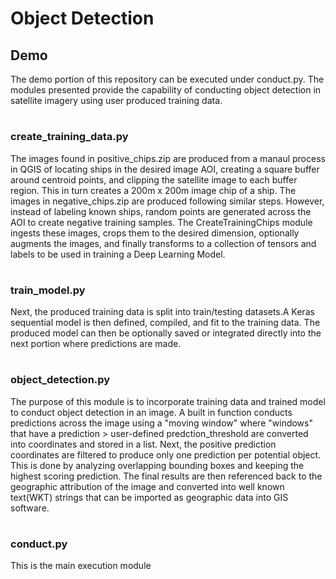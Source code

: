 # Object Detection

## Demo
The demo portion of this repository can be executed under conduct.py. The modules presented provide the capability of conducting object detection in satellite imagery using user produced training data.
#
### create_training_data.py
The images found in positive_chips.zip are produced from a manaul process in QGIS of locating ships in the desired image AOI, creating a square buffer around centroid points, and clipping the satellite image to each buffer region. This in turn creates a 200m x 200m image chip of a ship. The images in negative_chips.zip are produced following similar steps. However, instead of labeling known ships, random points are generated across the AOI to create negative training samples. The CreateTrainingChips module ingests these images, crops them to the desired dimension, optionally augments the images, and finally transforms to a collection of tensors and labels to be used in training a Deep Learning Model.
#
### train_model.py
Next, the produced training data is split into train/testing datasets.A Keras sequential model is then defined, compiled, and fit to the training data. The produced model can then be optionally saved or integrated directly into the next portion where predictions are made.

#
### object_detection.py
The purpose of this module is to incorporate training data and trained model to conduct object detection in an image. A built in function conducts predictions across the image using a "moving window" where "windows" that have a prediction > user-defined predction_threshold are converted into coordinates and stored 
in a list. Next, the positive prediction coordinates are filtered to produce only one prediction per potential object. This is done by analyzing overlapping bounding boxes and keeping the highest scoring prediction. The final results are then referenced back to the geographic attribution of the image and converted 
into well known text(WKT) strings that can be imported as geographic data into GIS software.

#
### conduct.py
This is the main execution module
